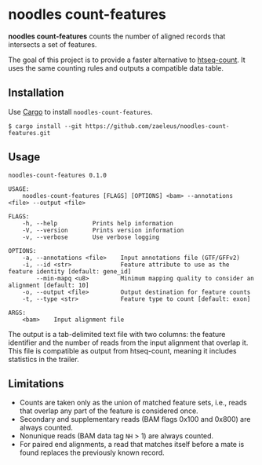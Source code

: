 # noodles count-features

**noodles count-features** counts the number of aligned records that intersects
a set of features.

The goal of this project is to provide a faster alternative to [htseq-count].
It uses the same counting rules and outputs a compatible data table.

[htseq-count]: https://htseq.readthedocs.io/en/master/count.html

## Installation

Use [Cargo] to install `noodles-count-features`.

```
$ cargo install --git https://github.com/zaeleus/noodles-count-features.git
```

[Cargo]: https://doc.rust-lang.org/cargo/getting-started/installation.html

## Usage

```
noodles-count-features 0.1.0

USAGE:
    noodles-count-features [FLAGS] [OPTIONS] <bam> --annotations <file> --output <file>

FLAGS:
    -h, --help          Prints help information
    -V, --version       Prints version information
    -v, --verbose       Use verbose logging

OPTIONS:
    -a, --annotations <file>    Input annotations file (GTF/GFFv2)
    -i, --id <str>              Feature attribute to use as the feature identity [default: gene_id]
        --min-mapq <u8>         Minimum mapping quality to consider an alignment [default: 10]
    -o, --output <file>         Output destination for feature counts
    -t, --type <str>            Feature type to count [default: exon]

ARGS:
    <bam>    Input alignment file
```

The output is a tab-delimited text file with two columns: the feature
identifier and the number of reads from the input alignment that overlap it.
This file is compatible as output from htseq-count, meaning it includes
statistics in the trailer.

## Limitations

  * Counts are taken only as the union of matched feature sets, i.e., reads that
    overlap any part of the feature is considered once.
  * Secondary and supplementary reads (BAM flags 0x100 and 0x800) are always
    counted.
  * Nonunique reads (BAM data tag `NH` > 1) are always counted.
  * For paired end alignments, a read that matches itself before a mate is
    found replaces the previously known record.
